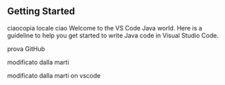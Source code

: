 ## Getting Started
ciaocopia locale ciao
Welcome to the VS Code Java world. Here is a guideline to help you get started to write Java code in Visual Studio Code.

prova GitHub

modificato dalla marti

modificato dalla marti on vscode